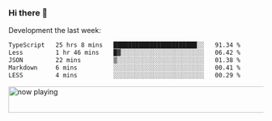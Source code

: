 ### Hi there 👋

Development the last week:
<!--START_SECTION:waka-->

```txt
TypeScript   25 hrs 8 mins   ███████████████████████░░   91.34 %
Less         1 hr 46 mins    █▓░░░░░░░░░░░░░░░░░░░░░░░   06.42 %
JSON         22 mins         ▒░░░░░░░░░░░░░░░░░░░░░░░░   01.38 %
Markdown     6 mins          ░░░░░░░░░░░░░░░░░░░░░░░░░   00.41 %
LESS         4 mins          ░░░░░░░░░░░░░░░░░░░░░░░░░   00.29 %
```

<!--END_SECTION:waka-->

<!--
**JASONPANGGO/jasonpanggo** is a ✨ _special_ ✨ repository because its `README.md` (this file) appears on your GitHub profile.

Here are some ideas to get you started:

- 🔭 I’m currently working on ...
- 🌱 I’m currently learning ...
- 👯 I’m looking to collaborate on ...
- 🤔 I’m looking for help with ...
- 💬 Ask me about ...
- 📫 How to reach me: ...
- 😄 Pronouns: ...
- ⚡ Fun fact: ...
-->

<a href="https://volt.fm/user/q8yd9e79csfr57rt" target="_blank"><img src="https://spotify-badge-egoist.vercel.app/api/now-playing" width="540" height="52" alt="now playing"></a>
